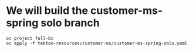 # We will build the customer-ms-spring solo branch

    oc project full-bc
    oc apply -f tekton-resources/customer-ms/customer-ms-spring-solo.yaml